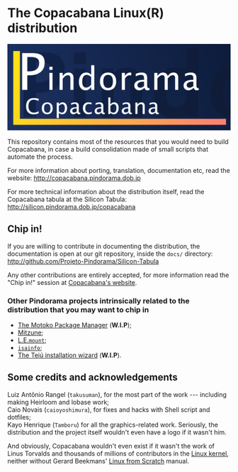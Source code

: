 # The Copacabana Linux(R) distribution
![Pindorama Copacabana Linux](https://raw.githubusercontent.com/Projeto-Pindorama/artworks/master/Pindorama%20Copacabana%20Banner/Pindorama%20Copacabana%20Banner.png)   

This repository contains most of the resources that you would need to build
Copacabana, in case a build consolidation made of small scripts that
automate the process.  

For more information about porting, translation, documentation etc, read
the website: http://copacabana.pindorama.dob.jp  

For more technical information about the distribution itself, read the
Copacabana tabula at the Silicon Tabula:
http://silicon.pindorama.dob.jp/copacabana

## Chip in!

If you are willing to contribute in documenting the distribution, the
documentation is open at our git repository, inside the ``docs/`` directory:
http://github.com/Projeto-Pindorama/Silicon-Tabula

Any other contributions are entirely accepted, for more information read the
"Chip in!" session at [Copacabana's website](http://copacabana.pindorama.dob.jp).

### Other Pindorama projects intrinsically related to the distribution that you may want to chip in

- [The Motoko Package Manager](https://github.com/Projeto-Pindorama/motoko) (**W.I.P**);
- [Mitzune](https://github.com/Projeto-Pindorama/mitzune);
- [L.E.`mount`](https://github.com/Projeto-Pindorama/lemount);
- [`isainfo`](https://github.com/Projeto-Pindorama/isainfo);
- [The Teiú installation wizard](https://github.com/Projeto-Pindorama/teiu)
  (**W.I.P**).

## Some credits and acknowledgements
Luiz Antônio Rangel (`takusuman`), for the most part of the work --- including making Heirloom and lobase work;  
Caio Novais (`caioyoshimura`), for fixes and hacks with Shell script and dotfiles;  
Kayo Henrique (`Tamboru`) for all the graphics-related work. Seriously, the distribution
and the project itself wouldn't even have a logo if it wasn't him.  

And obviously, Copacabana wouldn't even exist if it wasn't the work of Linus
Torvalds and thousands of millions of contributors in the [Linux
kernel](http://kernel.org), neither without Gerard Beekmans' [Linux from
Scratch](http://www.linuxfromscratch.org/) manual.  
